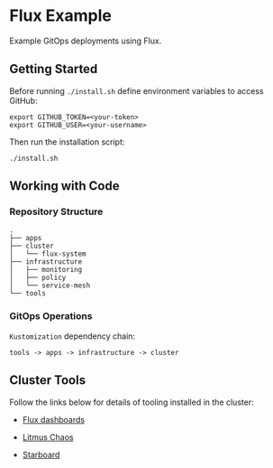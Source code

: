 # Flux Example

Example GitOps deployments using Flux.

## Getting Started

Before running `./install.sh` define environment variables to access GitHub:

```shell
export GITHUB_TOKEN=<your-token>
export GITHUB_USER=<your-username>
```

Then run the installation script:

```shell
./install.sh
```

## Working with Code

### Repository Structure

```text
.
├── apps
├── cluster
│   └── flux-system
├── infrastructure
│   ├── monitoring
│   ├── policy
│   └── service-mesh
└── tools
```

### GitOps Operations

`Kustomization` dependency chain:

```tools -> apps -> infrastructure -> cluster```

## Cluster Tools

Follow the links below for details of tooling installed in the cluster:

* [Flux dashboards](./infrastructure/monitoring/README.md)

* [Litmus Chaos](./tools/litmus/README.md)

* [Starboard](./tools/starboard/README.md)
